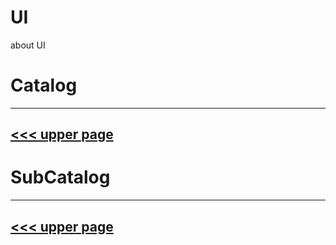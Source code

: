 # UI
about UI

# Catalog
---
[<<< upper page](../README.md)
---

# SubCatalog

---
[<<< upper page](../README.md)
---